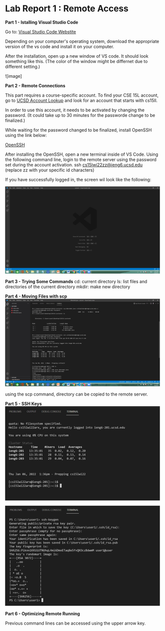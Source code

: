 
# **Lab Report 1 : Remote Access**

**Part 1 - Istalling Visual Studio Code**

Go to: [Visual Studio Code Webstite](https://code.visualstudio.com/)

Depending on your computer's operating system, download the appropriate version of the vs code and install it on your computer.

After the installation, open up a new window of VS code. It should look something like this.
(The color of the window might be differnet due to different setting.)

![image]

**Part 2 - Remote Connections**

This part requires a course-specific account.
To find your CSE 15L account, go to [UCSD Account Lookup](https://sdacs.ucsd.edu/~icc/index.php)
and look for an account that starts with cs15ll.

In order to use this account, it needs to be activated by changing the password. (It could take up to 30 minutes for the passworde change to be finalized.)

While waiting for the password changed to be finalized, install OpenSSH using the link below:

[OpenSSH](https://docs.microsoft.com/en-us/windows-server/administration/openssh/openssh_install_firstuse)

After installing the OpenSSH, open a new terminal inside of VS Code.
Using the following command line, login to the remote server using the password set during the account activation.
ssh cs15lwi22zz@ieng6.ucsd.edu
(replace zz with your specific id characters)

If you have successfully logged in, the screen wil look like the following:

![image](https://github.com/eunkjm/cse15l-lab-reports/blob/main/vscode.jpg)

**Part 3 - Trying Some Commands**
cd: current directory
ls: list files and directories of the current directory
mkdir: make new directory


**Part 4 - Moving Files with scp**
![image](https://github.com/eunkjm/cse15l-lab-reports/blob/main/scp.jpg)

using the scp command, directory can be copied to the remote server.

**Part 5 - SSH Keys**
![image](https://github.com/eunkjm/cse15l-lab-reports/blob/main/ssh.jpg)

![image](https://github.com/eunkjm/cse15l-lab-reports/blob/main/ssh-keygen.jpg)

**Part 6 - Optimizing Remote Running**

Previous command lines can be accessed using the upper arrow key.





                                                            
                                                
